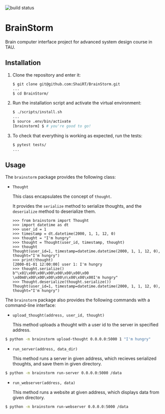 ![build status](https://travis-ci.org/ShaiRT/BrainStorm.svg?branch=master)

# BrainStorm

Brain computer interface project for advanced system design course in TAU.

## Installation

1. Clone the repository and enter it:

    ```sh
    $ git clone git@github.com:ShaiRT/BrainStorm.git
    ...
    $ cd BrainStorm/
    ```

2. Run the installation script and activate the virtual environment:

    ```sh
    $ ./scripts/install.sh
    ...
    $ source .env/bin/activate
    [brainstorm] $ # you're good to go!
    ```

3. To check that everything is working as expected, run the tests:


    ```sh
    $ pytest tests/
    ...
    ```

## Usage

The `brainstorm` package provides the following class:

- `Thought`

    This class encapsulates the concept of `thought`.

    It provides the `serialize` method to serialize thoughts, and the
    `deserialize` method to deserialize them.

    ```pycon
    >>> from brainstorm import Thought
    >>> import datetime as dt
    >>> user_id = 1
    >>> timestamp = dt.datetime(2000, 1, 1, 12, 0)
    >>> thought = "I'm hungry"
    >>> thought = Thought(user_id, timestamp, thought)
    >>> thought
    Thought(user_id=1, timestamp=datetime.datetime(2000, 1, 1, 12, 0), thought="I'm hungry")
    >>> print(thought)
    [2000-01-01 12:00:00] user 1: I'm hungry
    >>> thought.serialize()
	b"\x01\x00\x00\x00\x00\x00\x00\x00 \xd0m8\x00\x00\x00\x00\n\x00\x00\x00I'm hungry"
    >>> Thought.deserialize(thought.serialize())
    Thought(user_id=1, timestamp=datetime.datetime(2000, 1, 1, 12, 0), thought="I'm hungry")
    ```


The `brainstorm` package also provides the following commands
with a command-line interface:

- `upload_thought(address, user_id, thought)`

	This method uploads a thought with a user id to the server in specified address.

```sh
$ python -m brainstorm upload-thought 0.0.0.0:5000 1 "I'm hungry"
```

- `run_server(address, data_dir)`

	This method runs a server in given address, which recieves serialized thoughts, and save them in given directory.

```sh
$ python -m brainstorm run-server 0.0.0.0:5000 /data
```

- `run_webserver(address, data)`

	This method runs a website at given address, which displays data from given directory.

```sh
$ python -m brainstorm run-webserver 0.0.0.0:5000 /data
```